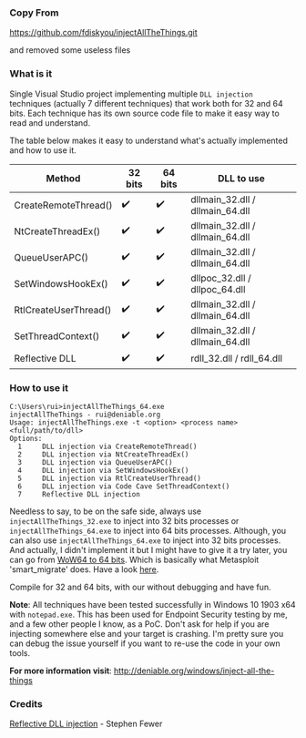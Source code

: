 ### Copy From

https://github.com/fdiskyou/injectAllTheThings.git

and removed some useless files

### What is it

Single Visual Studio project implementing multiple `DLL injection` techniques (actually 7 different techniques) that work both for 32 and 64 bits. Each technique has its own source code file to make it easy way to read and understand.

The table below makes it easy to understand what's actually implemented and how to use it.

Method                 | 32 bits | 64 bits |  DLL to use                     |
-----------------------|---------|---------|---------------------------------|
 CreateRemoteThread()  | :heavy_check_mark: | :heavy_check_mark: | dllmain_32.dll / dllmain_64.dll |
 NtCreateThreadEx()    | :heavy_check_mark: | :heavy_check_mark: | dllmain_32.dll / dllmain_64.dll |
 QueueUserAPC()        | :heavy_check_mark: | :heavy_check_mark: | dllmain_32.dll / dllmain_64.dll |
 SetWindowsHookEx()    | :heavy_check_mark: | :heavy_check_mark: |  dllpoc_32.dll / dllpoc_64.dll  |
 RtlCreateUserThread() | :heavy_check_mark: | :heavy_check_mark: | dllmain_32.dll / dllmain_64.dll |
 SetThreadContext()    | :heavy_check_mark: | :heavy_check_mark: | dllmain_32.dll / dllmain_64.dll |
 Reflective DLL        | :heavy_check_mark: | :heavy_check_mark: |    rdll_32.dll / rdll_64.dll    |

### How to use it

```
C:\Users\rui>injectAllTheThings_64.exe
injectAllTheThings - rui@deniable.org
Usage: injectAllTheThings.exe -t <option> <process name> <full/path/to/dll>
Options:
  1     DLL injection via CreateRemoteThread()
  2     DLL injection via NtCreateThreadEx()
  3     DLL injection via QueueUserAPC()
  4     DLL injection via SetWindowsHookEx()
  5     DLL injection via RtlCreateUserThread()
  6     DLL injection via Code Cave SetThreadContext()
  7     Reflective DLL injection
```

Needless to say, to be on the safe side, always use `injectAllTheThings_32.exe` to inject into 32 bits processes or `injectAllTheThings_64.exe` to inject into 64 bits processes. Although, you can also use `injectAllTheThings_64.exe` to inject into 32 bits processes. And actually, I didn't implement it but I might have to give it a try later, you can go from [WoW64 to 64 bits](http://blog.rewolf.pl/blog/?p=102). Which is basically what Metasploit 'smart_migrate' does. Have a look [here](https://github.com/rapid7/meterpreter/blob/5e24206d510a48db284d5f399a6951cd1b4c754b/source/common/arch/win/i386/base_inject.c).

Compile for 32 and 64 bits, with our without debugging and have fun.

**Note**: All techniques have been tested successfully in Windows 10 1903 x64 with `notepad.exe`. This has been used for Endpoint Security testing by me, and a few other people I know, as a PoC. Don't ask for help if you are injecting somewhere else and your target is crashing. I'm pretty sure you can debug the issue yourself if you want to re-use the code in your own tools.

**For more information visit**: http://deniable.org/windows/inject-all-the-things 

### Credits

[Reflective DLL injection](https://github.com/stephenfewer/ReflectiveDLLInjection) - Stephen Fewer
